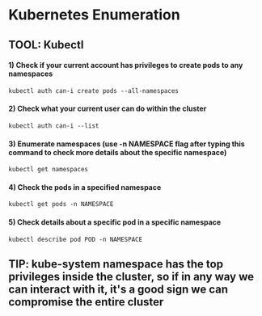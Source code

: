 # Kubernetes Enumeration

## TOOL: Kubectl

#### 1) Check if your current account has privileges to create pods to any namespaces

    kubectl auth can-i create pods --all-namespaces 

#### 2) Check what your current user can do within the cluster

    kubectl auth can-i --list 

#### 3) Enumerate namespaces (use -n NAMESPACE flag after typing this command to check more details about the specific namespace)

    kubectl get namespaces 

#### 4) Check the pods in a specified namespace

    kubectl get pods -n NAMESPACE 

#### 5) Check details about a specific pod in a specific namespace

    kubectl describe pod POD -n NAMESPACE 

## TIP: kube-system namespace has the top privileges inside the cluster, so if in any way we can interact with it, it's a good sign we can compromise the entire cluster
